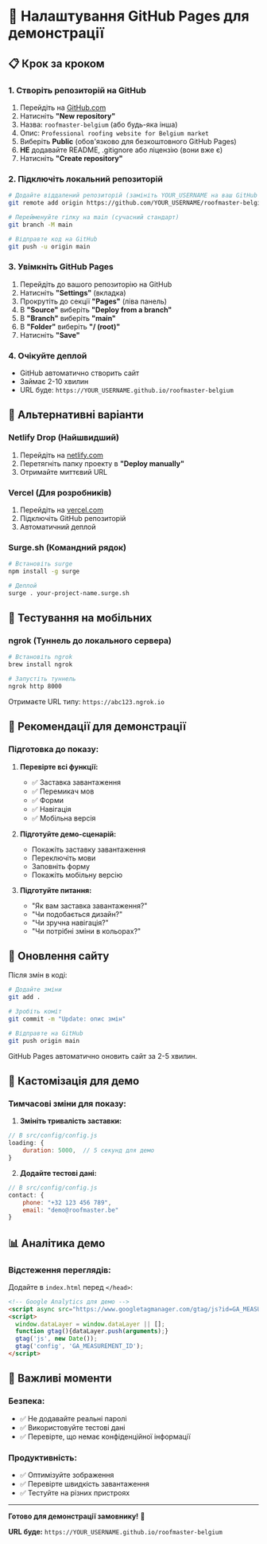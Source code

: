 # 🚀 Налаштування GitHub Pages для демонстрації

## 📋 Крок за кроком

### 1. **Створіть репозиторій на GitHub**

1. Перейдіть на [GitHub.com](https://github.com)
2. Натисніть **"New repository"**
3. Назва: `roofmaster-belgium` (або будь-яка інша)
4. Опис: `Professional roofing website for Belgium market`
5. Виберіть **Public** (обов'язково для безкоштовного GitHub Pages)
6. **НЕ** додавайте README, .gitignore або ліцензію (вони вже є)
7. Натисніть **"Create repository"**

### 2. **Підключіть локальний репозиторій**

```bash
# Додайте віддалений репозиторій (замініть YOUR_USERNAME на ваш GitHub username)
git remote add origin https://github.com/YOUR_USERNAME/roofmaster-belgium.git

# Перейменуйте гілку на main (сучасний стандарт)
git branch -M main

# Відправте код на GitHub
git push -u origin main
```

### 3. **Увімкніть GitHub Pages**

1. Перейдіть до вашого репозиторію на GitHub
2. Натисніть **"Settings"** (вкладка)
3. Прокрутіть до секції **"Pages"** (ліва панель)
4. В **"Source"** виберіть **"Deploy from a branch"**
5. В **"Branch"** виберіть **"main"**
6. В **"Folder"** виберіть **"/ (root)"**
7. Натисніть **"Save"**

### 4. **Очікуйте деплой**

- GitHub автоматично створить сайт
- Займає 2-10 хвилин
- URL буде: `https://YOUR_USERNAME.github.io/roofmaster-belgium`

## 🔗 **Альтернативні варіанти**

### **Netlify Drop (Найшвидший)**

1. Перейдіть на [netlify.com](https://netlify.com)
2. Перетягніть папку проекту в **"Deploy manually"**
3. Отримайте миттєвий URL

### **Vercel (Для розробників)**

1. Перейдіть на [vercel.com](https://vercel.com)
2. Підключіть GitHub репозиторій
3. Автоматичний деплой

### **Surge.sh (Командний рядок)**

```bash
# Встановіть surge
npm install -g surge

# Деплой
surge . your-project-name.surge.sh
```

## 📱 **Тестування на мобільних**

### **ngrok (Туннель до локального сервера)**

```bash
# Встановіть ngrok
brew install ngrok

# Запустіть туннель
ngrok http 8000
```

Отримаєте URL типу: `https://abc123.ngrok.io`

## 🎯 **Рекомендації для демонстрації**

### **Підготовка до показу:**

1. **Перевірте всі функції:**
   - ✅ Заставка завантаження
   - ✅ Перемикач мов
   - ✅ Форми
   - ✅ Навігація
   - ✅ Мобільна версія

2. **Підготуйте демо-сценарій:**
   - Покажіть заставку завантаження
   - Переключіть мови
   - Заповніть форму
   - Покажіть мобільну версію

3. **Підготуйте питання:**
   - "Як вам заставка завантаження?"
   - "Чи подобається дизайн?"
   - "Чи зручна навігація?"
   - "Чи потрібні зміни в кольорах?"

## 🔄 **Оновлення сайту**

Після змін в коді:

```bash
# Додайте зміни
git add .

# Зробіть коміт
git commit -m "Update: опис змін"

# Відправте на GitHub
git push origin main
```

GitHub Pages автоматично оновить сайт за 2-5 хвилин.

## 🎨 **Кастомізація для демо**

### **Тимчасові зміни для показу:**

1. **Змініть тривалість заставки:**
```javascript
// В src/config/config.js
loading: {
    duration: 5000,  // 5 секунд для демо
}
```

2. **Додайте тестові дані:**
```javascript
// В src/config/config.js
contact: {
    phone: "+32 123 456 789",
    email: "demo@roofmaster.be"
}
```

## 📊 **Аналітика демо**

### **Відстеження переглядів:**

Додайте в `index.html` перед `</head>`:

```html
<!-- Google Analytics для демо -->
<script async src="https://www.googletagmanager.com/gtag/js?id=GA_MEASUREMENT_ID"></script>
<script>
  window.dataLayer = window.dataLayer || [];
  function gtag(){dataLayer.push(arguments);}
  gtag('js', new Date());
  gtag('config', 'GA_MEASUREMENT_ID');
</script>
```

## 🚨 **Важливі моменти**

### **Безпека:**
- ✅ Не додавайте реальні паролі
- ✅ Використовуйте тестові дані
- ✅ Перевірте, що немає конфіденційної інформації

### **Продуктивність:**
- ✅ Оптимізуйте зображення
- ✅ Перевірте швидкість завантаження
- ✅ Тестуйте на різних пристроях

---

**Готово для демонстрації замовнику!** 🎉

**URL буде:** `https://YOUR_USERNAME.github.io/roofmaster-belgium`
